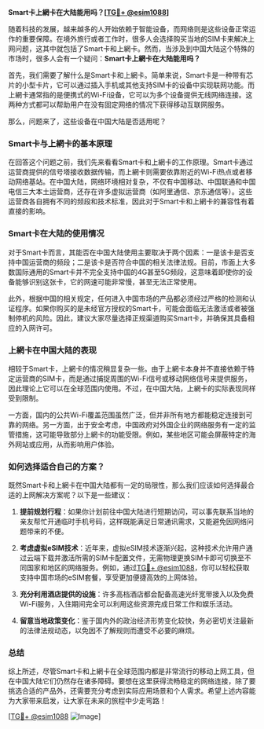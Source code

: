 **Smart卡上網卡在大陆能用吗？[[TG💪+ @esim1088](https://t.me/s/esim1088)]**

随着科技的发展，越来越多的人开始依赖于智能设备，而网络则是这些设备正常运作的重要保障。在境外旅行或者工作时，很多人会选择购买当地的SIM卡来解决上网问题，这其中就包括了Smart卡和上網卡。然而，当涉及到中国大陆这个特殊的市场时，很多人会有一个疑问：**Smart卡上網卡在大陆能用吗？**

首先，我们需要了解什么是Smart卡和上網卡。简单来说，Smart卡是一种带有芯片的小型卡片，它可以通过插入手机或其他支持SIM卡的设备中实现联网功能。而上網卡通常指的是便携式的Wi-Fi设备，它可以为多个设备提供无线网络连接。这两种方式都可以帮助用户在没有固定网络的情况下获得移动互联网服务。

那么，问题来了，这些设备在中国大陆是否适用呢？

### **Smart卡与上網卡的基本原理**

在回答这个问题之前，我们先来看看Smart卡和上網卡的工作原理。Smart卡通过运营商提供的信号塔接收数据传输，而上網卡则需要依靠附近的Wi-Fi热点或者移动网络基站。在中国大陆，网络环境相对复杂，不仅有中国移动、中国联通和中国电信三大本土运营商，还存在许多虚拟运营商（如阿里通信、京东通信等）。这些运营商各自拥有不同的频段和技术标准，因此对于Smart卡和上網卡的兼容性有着直接的影响。

### **Smart卡在大陆的使用情况**

对于Smart卡而言，其能否在中国大陆使用主要取决于两个因素：一是该卡是否支持中国运营商的频段；二是该卡是否符合中国的相关法律法规。目前，市面上大多数国际通用的Smart卡并不完全支持中国的4G甚至5G频段，这意味着即使你的设备能够识别这张卡，它的网速可能非常慢，甚至无法正常使用。

此外，根据中国的相关规定，任何进入中国市场的产品都必须经过严格的检测和认证程序。如果你购买的是未经官方授权的Smart卡，可能会面临无法激活或者被强制停机的风险。因此，建议大家尽量选择正规渠道购买Smart卡，并确保其具备相应的入网许可。

### **上網卡在中国大陆的表现**

相较于Smart卡，上網卡的情况稍显复杂一些。由于上網卡本身并不直接依赖于特定运营商的SIM卡，而是通过捕捉周围的Wi-Fi信号或移动网络信号来提供服务，因此理论上它可以在全球范围内使用。不过，在中国大陆，上網卡的实际表现同样受到限制。

一方面，国内的公共Wi-Fi覆盖范围虽然广泛，但并非所有地方都能稳定连接到可靠的网络。另一方面，出于安全考虑，中国政府对外国企业的网络服务有一定的监管措施，这可能导致部分上網卡的功能受限。例如，某些地区可能会屏蔽特定的海外网站或应用，从而影响用户体验。

### **如何选择适合自己的方案？**

既然Smart卡和上網卡在中国大陆都有一定的局限性，那么我们应该如何选择最合适的上网解决方案呢？以下是一些建议：

1. **提前规划行程**：如果你计划前往中国大陆进行短期访问，可以事先联系当地的亲友帮忙开通临时手机号码，这样既能满足日常通讯需求，又能避免因网络问题带来的不便。
   
2. **考虑虚拟eSIM技术**：近年来，虚拟eSIM技术逐渐兴起，这种技术允许用户通过云端下载并激活所需的SIM卡配置文件，无需物理更换SIM卡即可切换至不同国家和地区的网络服务。例如，通过[TG💪+ @esim1088](https://t.me/s/esim1088)，你可以轻松获取支持中国市场的eSIM套餐，享受更加便捷高效的上网体验。

3. **充分利用酒店提供的设施**：许多高档酒店都会配备高速光纤宽带接入以及免费Wi-Fi服务，入住期间完全可以利用这些资源完成日常工作和娱乐活动。

4. **留意当地政策变化**：鉴于国内外的政治经济形势变化较快，务必密切关注最新的法律法规动态，以免因不了解规则而遭受不必要的麻烦。

### **总结**

综上所述，尽管Smart卡和上網卡在全球范围内都是非常流行的移动上网工具，但在中国大陆它们仍然存在诸多障碍。要想在这里获得流畅稳定的网络连接，除了要挑选合适的产品外，还需要充分考虑到实际应用场景和个人需求。希望上述内容能为大家带来启发，让大家在未来的旅程中少走弯路！

[[TG💪+ @esim1088](https://t.me/s/esim1088) ![Image](https://i.postimg.cc/4NQfJmqS/Snipaste-2025-05-13-00-14-12.png)]